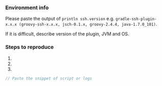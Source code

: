 

### Environment info
Please paste the output of `println ssh.version` e.g. `gradle-ssh-plugin-x.x.x (groovy-ssh-x.x.x, jsch-0.1.x, groovy-2.4.4, java-1.7.0_101)`.

If it is difficult, describe version of the plugin, JVM and OS.


### Steps to reproduce
1.
2.
3.

```groovy
// Paste the snippet of script or logs
```
